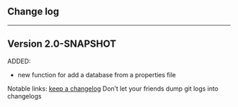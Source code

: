 ## Change log
----------------------

Version 2.0-SNAPSHOT
-------------

ADDED:

- new function for add a database from a properties file

Notable links:
[keep a changelog](http://keepachangelog.com/en/1.0.0/) Don’t let your friends dump git logs into changelogs
